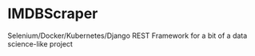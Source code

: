# IMDBScraper
Selenium/Docker/Kubernetes/Django REST Framework for a bit of a data science-like project
